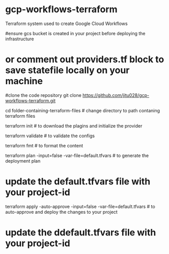 # gcp-workflows-terraform
Terraform system used to create Google Cloud Workflows

#ensure gcs bucket is created in your project before deploying the infrastructure
# or comment out providers.tf block to save statefile locally on your machine

#clone the code repository
git clone https://github.com/jitu028/gcp-workflows-terraform.git

cd folder-containing-terraform-files # change directory to path contaning terraform files

terraform init # to download the plagins and initialize the provider

terraform validate # to validate the configs

terraform fmt # to format the content

terraform plan -input=false -var-file=default.tfvars # to generate the deployment plan
# update the default.tfvars file with your project-id

terraform apply -auto-approve -input=false -var-file=default.tfvars # to auto-approve and deploy the changes to your project
# update the ddefault.tfvars file with your project-id
